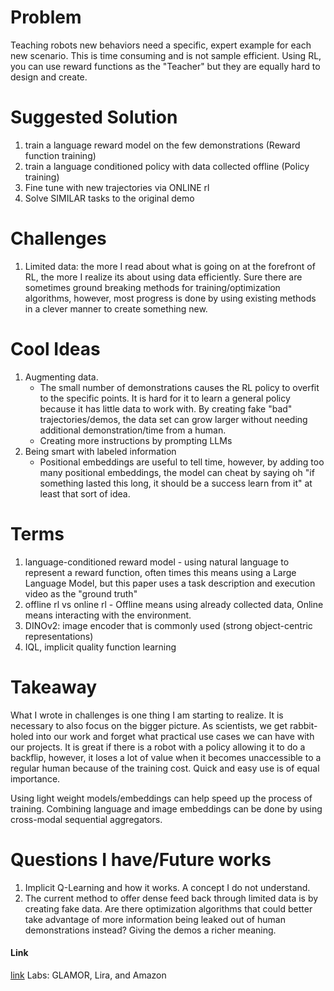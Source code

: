 # Problem
Teaching robots new behaviors need a specific, expert example for each new scenario. This is time consuming and is not sample efficient. Using RL, you can use reward functions as the "Teacher" but they are equally hard to design and create.

# Suggested Solution
1. train a language reward model on the few demonstrations (Reward function training)
2. train a language conditioned policy with data collected offline (Policy training)
3. Fine tune with new trajectories via ONLINE rl
4. Solve SIMILAR tasks to the original demo

# Challenges
1. Limited data: the more I read about what is going on at the forefront of RL, the more I realize its about using data efficiently. Sure there are sometimes ground breaking methods for training/optimization algorithms, however, most progress is done by using existing methods in a clever manner to create something new. 

# Cool Ideas 
1. Augmenting data.
    - The small number of demonstrations causes the RL policy to overfit to the specific points. It is hard for it to learn a general policy because it has little data to work with. By creating fake "bad" trajectories/demos, the data set can grow larger without needing additional demonstration/time from a human.
    - Creating more instructions by prompting LLMs
2. Being smart with labeled information
    - Positional embeddings are useful to tell time, however, by adding too many positional embeddings, the model can cheat by saying oh "if something lasted this long, it should be a success learn from it" at least that sort of idea.

# Terms
1. language-conditioned reward model - using natural language to represent a reward function, often times this means using a Large Language Model, but this paper uses a task description and execution video as the "ground truth"
2. offline rl vs online rl - Offline means using already collected data, Online means interacting with the environment.
3. DINOv2: image encoder that is commonly used (strong object-centric representations)
4. IQL, implicit quality function learning
# Takeaway
What I wrote in challenges is one thing I am starting to realize. It is necessary to also focus on the bigger picture. As scientists, we get rabbit-holed into our work and forget what practical use cases we can have with our projects. It is great if there is a robot with a policy allowing it to do a backflip, however, it loses a lot of value when it becomes unaccessible to a regular human because of the training cost. Quick and easy use is of equal importance.

Using light weight models/embeddings can help speed up the process of training. Combining language and image embeddings can be done by using cross-modal sequential aggregators. 

# Questions I have/Future works
1. Implicit Q-Learning and how it works. A concept I do not understand. 
2. The current method to offer dense feed back through limited data is by creating fake data. Are there optimization algorithms that could better take advantage of more information being leaked out of human demonstrations instead? Giving the demos a richer meaning.
#### Link
[link](https://arxiv.org/pdf/2505.10911) Labs: GLAMOR, Lira, and Amazon
